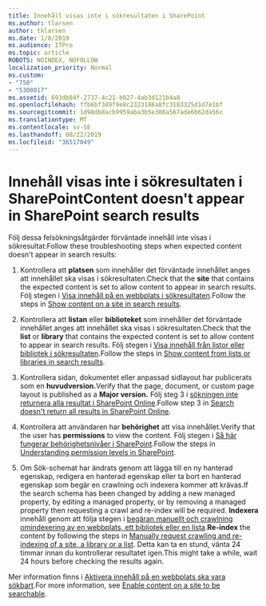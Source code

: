 ```yaml
---
title: Innehåll visas inte i sökresultaten i SharePoint
ms.author: tlarsen
author: tklarsen
ms.date: 1/8/2019
ms.audience: ITPro
ms.topic: article
ROBOTS: NOINDEX, NOFOLLOW
localization_priority: Normal
ms.custom:
- "750"
- "5300017"
ms.assetid: 693db84f-2737-4c21-b027-4ab3d121b4a8
ms.openlocfilehash: ffb6bf349f9e8c2323186a8fc3183325d1d7e1bf
ms.sourcegitcommit: 1d98db8acb9959aba3b5e308a567ade6b62da56c
ms.translationtype: MT
ms.contentlocale: sv-SE
ms.lasthandoff: 08/22/2019
ms.locfileid: "36517049"
---
```

# <a name="content-doesnt-appear-in-sharepoint-search-results"></a><span data-ttu-id="43933-102">Innehåll visas inte i sökresultaten i SharePoint</span><span class="sxs-lookup"><span data-stu-id="43933-102">Content doesn't appear in SharePoint search results</span></span>

<span data-ttu-id="43933-103">Följ dessa felsökningsåtgärder förväntade innehåll inte visas i sökresultat:</span><span class="sxs-lookup"><span data-stu-id="43933-103">Follow these troubleshooting steps when expected content doesn't appear in search results:</span></span>
  
1. <span data-ttu-id="43933-104">Kontrollera att **platsen** som innehåller det förväntade innehållet anges att innehållet ska visas i sökresultaten.</span><span class="sxs-lookup"><span data-stu-id="43933-104">Check that the **site** that contains the expected content is set to allow content to appear in search results.</span></span> <span data-ttu-id="43933-105">Följ stegen i [Visa innehåll på en webbplats i sökresultaten](https://docs.microsoft.com/sharepoint/make-site-content-searchable#show-content-on-a-site-in-search-results).</span><span class="sxs-lookup"><span data-stu-id="43933-105">Follow the steps in [Show content on a site in search results](https://docs.microsoft.com/sharepoint/make-site-content-searchable#show-content-on-a-site-in-search-results).</span></span>

2. <span data-ttu-id="43933-106">Kontrollera att **listan** eller **biblioteket** som innehåller det förväntade innehållet anges att innehållet ska visas i sökresultaten.</span><span class="sxs-lookup"><span data-stu-id="43933-106">Check that the **list** or **library** that contains the expected content is set to allow content to appear in search results.</span></span> <span data-ttu-id="43933-107">Följ stegen i [Visa innehåll från listor eller bibliotek i sökresultaten](https://docs.microsoft.com/sharepoint/make-site-content-searchable#show-content-from-lists-or-libraries-in-search-results).</span><span class="sxs-lookup"><span data-stu-id="43933-107">Follow the steps in [Show content from lists or libraries in search results](https://docs.microsoft.com/sharepoint/make-site-content-searchable#show-content-from-lists-or-libraries-in-search-results).</span></span>

3. <span data-ttu-id="43933-108">Kontrollera sidan, dokumentet eller anpassad sidlayout har publicerats som en **huvudversion.**</span><span class="sxs-lookup"><span data-stu-id="43933-108">Verify that the page, document, or custom page layout is published as a **Major version.**</span></span> <span data-ttu-id="43933-109">Följ steg 3 i [sökningen inte returnera alla resultat i SharePoint Online](https://go.microsoft.com/fwlink/?linkid=874525).</span><span class="sxs-lookup"><span data-stu-id="43933-109">Follow step 3 in [Search doesn't return all results in SharePoint Online](https://go.microsoft.com/fwlink/?linkid=874525).</span></span>

4. <span data-ttu-id="43933-110">Kontrollera att användaren har **behörighet** att visa innehållet.</span><span class="sxs-lookup"><span data-stu-id="43933-110">Verify that the user has **permissions** to view the content.</span></span> <span data-ttu-id="43933-111">Följ stegen i [Så här fungerar behörighetsnivåer i SharePoint](https://docs.microsoft.com/sharepoint/understanding-permission-levels).</span><span class="sxs-lookup"><span data-stu-id="43933-111">Follow the steps in [Understanding permission levels in SharePoint](https://docs.microsoft.com/sharepoint/understanding-permission-levels).</span></span>
    
5. <span data-ttu-id="43933-112">Om Sök-schemat har ändrats genom att lägga till en ny hanterad egenskap, redigera en hanterad egenskap eller ta bort en hanterad egenskap som begär en crawlning och indexera kommer att krävas.</span><span class="sxs-lookup"><span data-stu-id="43933-112">If the search schema has been changed by adding a new managed property, by editing a managed property, or by removing a managed property then requesting a crawl and re-index will be required.</span></span> <span data-ttu-id="43933-113">**Indexera** innehåll genom att följa stegen i [begäran manuellt och crawlning omindexering av en webbplats, ett bibliotek eller en lista](https://docs.microsoft.com/sharepoint/crawl-site-content).</span><span class="sxs-lookup"><span data-stu-id="43933-113">**Re-index** the content by following the steps in [Manually request crawling and re-indexing of a site, a library or a list](https://docs.microsoft.com/sharepoint/crawl-site-content).</span></span> <span data-ttu-id="43933-114">Detta kan ta en stund, vänta 24 timmar innan du kontrollerar resultatet igen.</span><span class="sxs-lookup"><span data-stu-id="43933-114">This might take a while, wait 24 hours before checking the results again.</span></span>

<span data-ttu-id="43933-115">Mer information finns i [Aktivera innehåll på en webbplats ska vara sökbart](https://docs.microsoft.com/sharepoint/make-site-content-searchable).</span><span class="sxs-lookup"><span data-stu-id="43933-115">For more information, see [Enable content on a site to be searchable](https://docs.microsoft.com/sharepoint/make-site-content-searchable).</span></span> 
  
